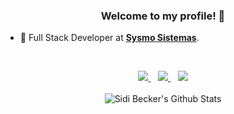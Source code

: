 <h3 align="center">Welcome to my profile! 👋</h3>


- 🔭 Full Stack Developer at **[Sysmo Sistemas](https://github.com/Sysmo-Sistemas)**.

</br>

<p align="center">
  <a href="https://www.linkedin.com/in/sidibecker/">
    <img
      src="https://img.shields.io/badge/linkedin-%230077B5.svg?&style=for-the-badge&logo=linkedin&logoColor=white"
    /> </a
  >&nbsp;&nbsp;
  <a href="https://instagram.com/sidibecker">
    <img
      src="https://img.shields.io/badge/instagram-%23E4405F.svg?&style=for-the-badge&logo=instagram&logoColor=white"
    /> </a>
  &nbsp;&nbsp;
    <a href="mailto:sidibecker@hotmail.com">
    <img
      src="https://img.shields.io/badge/email-%23005FF9.svg?&style=for-the-badge&logo=mail.ru&logoColor=white"
    /> </a
</p>
      
</br>
</br>
      
<img align="center" src="https://github-readme-stats.vercel.app/api?username=sidibecker&include_all_commits=true&count_private=true&show_icons=true&line_height=20&title_color=7A7ADB&icon_color=2234AE&text_color=D3D3D3&bg_color=0,000000,130F40" alt="Sidi Becker's Github Stats" />
